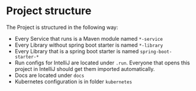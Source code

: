 # Project structure

The Project is structured in the following way:
- Every Service that runs is a Maven module named ``*-service``
- Every Library without spring boot starter is named ``*-library``
- Every Library that is a spring boot starter is named ``spring-boot-starter-*``
- Run configs for IntelliJ are located under ``.run``. Everyone that opens this project in IntelliJ should get them imported automatically.
- Docs are located under ``docs``
- Kubernetes configuration is in folder ``kubernetes``